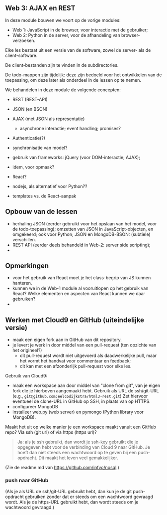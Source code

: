 ## Web 3: AJAX en REST

In deze module bouwen we voort op de vorige modules:

* Web 1: JavaScript in de browser, voor interactie met de gebruiker;
* Web 2: Python in de server, voor de afhandeling van browser-verzoeken.

Elke les bestaat uit een versie van de software, zowel de server- als de client-software.

De client-bestanden zijn te vinden in de subdirectories.

De todo-mappen zijn tijdelijk: deze zijn bedoeld voor het ontwikkelen van de toepassing, om deze later als onderdeel in de lessen op te nemen.

We behandelen in deze module de volgende concepten:

* REST (REST-API)
* JSON (en BSON)
* AJAX (met JSON als representatie)
    * asynchrone interactie; event handling; promises?
* Authenticatie(?)
* synchronisatie van model?

* gebruik van frameworks: jQuery (voor DOM-interactie; AJAX);
* idem, voor opmaak?
* React?
* nodejs, als alternatief voor Python??

* templates vs. de React-aanpak

## Opbouw van de lessen

* herhaling JSON (eerder gebruikt voor het opslaan van het model, voor de todo-toepassing); omzetten van JSON in JavaScript-objecten, en omgekeerd; ook voor Python; JSON en MongoDB-BSON: (subtiele) verschillen.
* REST API (eerder deels behandeld in Web-2: server side scripting);
* 

## Opmerkingen

* voor het gebruik van React moet je het class-begrip van JS kunnen hanteren.
* kunnen we in de Web-1 module al vooruitlopen op het gebruik van React? Welke elementen en aspecten van React kunnen we daar gebruiken?
* 

## Werken met Cloud9 en GitHub (uiteindelijke versie)

* maak een eigen fork aan in GitHub van dit repository.
* je levert je werk in door middel van een pull-request (ten opzichte van het origineel?)
    * dit pull-request wordt niet uitgevoerd als daadwerkelijke pull, maar het vormt het handvat voor commentaar en feedback;
    * dit kan met een afzonderlijk pull-request voor elke les.

Gebruik van Cloud9:

* maak een workspace aan door middel van "clone from git", van je eigen fork die je hierboven aangemaakt hebt. Gebruik als URL de ssh/git-URL (e.g., `git@github.com:eelcodijkstra/html3-rest.git`) Zet hiervoor eventueel de clone-URL in GitHub op SSH, in plaats van op HTTPS.
* configureer MongoDB
* installeer web.py (web server) en pymongo (Python library voor MongoDB).

Maakt het uit op welke manier je een workspace maakt vanuit een GitHub repo? Via ssh (git url) of via https (https url)?

> Ja: als je ssh gebruikt, dan wordt je ssh-key gebruikt die je opgegeven hebt voor de verbinding van Cloud 9 naar GitHub. Je hoeft dan niet steeds een wachtwoord op te geven bij een push-opdracht. Dit maakt het leven veel gemakkelijker.

(Zie de readme.md van https://github.com/infvo/nosql.)

### push naar GitHub

(Als je als URL de ssh/git-URL gebruikt hebt, dan kun je de git push-opdracht gebruiken zonder dat er steeds om een wachtwoord gevraagd wordt. Als je de https-URL gebruikt hebt, dan wordt steeds om je wachtwoord gevraagd.)

